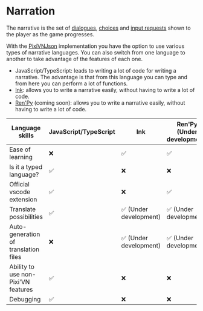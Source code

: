 # Narration

The narrative is the set of [dialogues](/start/dialogue.md), [choices](/start/choices.md) and [input requests](/start/input.md) shown to the player as the game progresses.

With the [PixiVNJson](/advanced/pixi-vn-json.md) implementation you have the option to use various types of narrative languages. You can also switch from one language to another to take advantage of the features of each one.

* JavaScript/TypeScript: leads to writing a lot of code for writing a narrative. The advantage is that from this language you can type and from here you can perform a lot of functions.
* [Ink](/ink/ink.md): allows you to write a narrative easily, without having to write a lot of code.
* [Ren'Py](/renpy/renpy.md) (coming soon): allows you to write a narrative easily, without having to write a lot of code.

| Language skills | JavaScript/TypeScript | Ink | Ren'Py (Under development) |
|---|---|---|---|
| Ease of learning | ❌ | ✅ | ✅ |
| Is it a typed language? | ✅ | ❌ | ❌ |
| Official vscode extension | ✅ | ❌ | ✅ |
| Translate possibilities | ✅ | ✅ (Under development) | ✅ (Under development) |
| Auto-generation of translation files | ❌ | ✅ (Under development) | ✅ (Under development) |
| Ability to use non-Pixi’VN features | ✅ | ❌ | ❌ |
| Debugging | ✅ | ❌ | ❌ |
